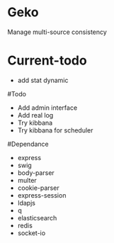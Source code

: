 # Geko
Manage multi-source consistency

# Current-todo
- add stat dynamic

#Todo
- Add admin interface
- Add real log
- Try kibbana
- Try kibbana for scheduler

#Dependance
- express
- swig
- body-parser
- multer
- cookie-parser
- express-session
- ldapjs
- q
- elasticsearch
- redis
- socket-io